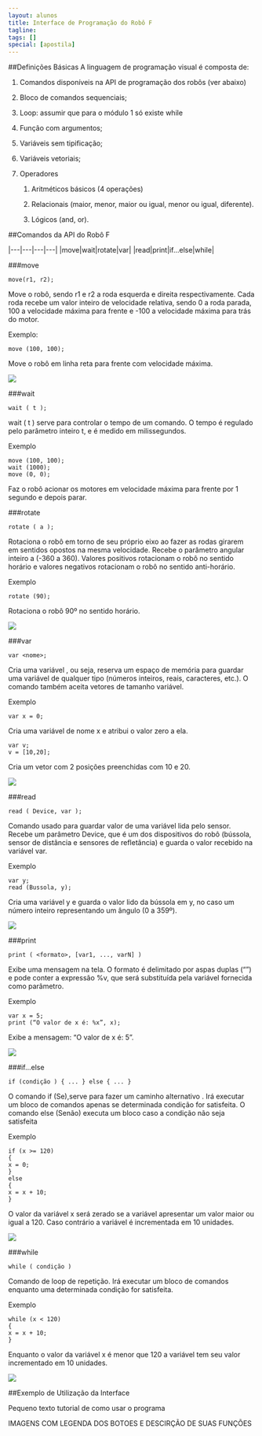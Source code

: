 ```yaml
---
layout: alunos
title: Interface de Programação do Robô F
tagline:
tags: []
special: [apostila]
---
```


##Definições Básicas
A linguagem de programação visual é composta de:

1. Comandos disponíveis na API de programação dos robôs (ver abaixo)

2. Bloco de comandos sequenciais;

3. Loop: assumir que para o módulo 1 só existe while

4. Função com argumentos;

5. Variáveis sem tipificação;

6. Variáveis vetoriais;

7. Operadores

    1. Aritméticos básicos (4 operações)

    2. Relacionais (maior, menor, maior ou igual, menor ou igual, diferente).

    3. Lógicos (and, or).

##Comandos da API do Robô F

|---|---|---|---|
|move|wait|rotate|var|
|read|print|if...else|while|

###move
```
move(r1, r2);
```

Move o robô, sendo r1 e r2 a roda esquerda e direita respectivamente. Cada roda recebe um valor inteiro de velocidade relativa, sendo 0 a roda parada, 100 a velocidade máxima para  frente e  -100 a velocidade máxima para trás do motor.

Exemplo:

```
move (100, 100); 
```

Move o robô em linha reta para frente com velocidade máxima.

![](/assets/img/apostila/comando_move.png)

###wait

```
wait ( t );
```
wait ( t ) serve para controlar o tempo de um comando. O tempo é regulado pelo parâmetro inteiro t, e é medido em milissegundos.

Exemplo

```
move (100, 100);
wait (1000);
move (0, 0);
```

Faz o robô acionar os motores em velocidade máxima para frente por 1 segundo e depois parar.

###rotate
```
rotate ( a );
```

Rotaciona o robô em torno de seu próprio eixo ao fazer as rodas girarem em sentidos opostos na mesma velocidade. Recebe o parâmetro angular inteiro a (-360 a 360). Valores positivos rotacionam o robô no sentido horário e valores negativos rotacionam o robô no sentido anti-horário.

Exemplo

```
rotate (90);
```

Rotaciona o robô 90º no sentido horário.

![](/assets/img/apostila/comando_rotate.png)

###var
```
var <nome>;
```

Cria uma variável , ou seja, reserva um espaço de memória para guardar uma variável de qualquer tipo (números inteiros, reais, caracteres, etc.). O comando também aceita vetores de tamanho variável.

Exemplo
```
var x = 0;
```

Cria uma variável de nome x e atribui o valor zero a ela.

```
var v;
v = [10,20];
```

Cria um vetor com 2 posições preenchidas com 10 e 20.

![](/assets/img/apostila/comando_var.png)

###read

```
read ( Device, var );
```

Comando usado para guardar  valor de uma variável lida pelo sensor. Recebe um parâmetro Device, que é um dos dispositivos do robô (bússola, sensor de distância e sensores de refletância) e guarda o valor recebido na variável var.

Exemplo

```
var y;
read (Bussola, y);
```

Cria uma variável y e guarda o valor lido da bússola em y, no caso um número inteiro representando um ângulo (0 a 359º).

![](/assets/img/apostila/comando_read.png)

###print
```
print ( <formato>, [var1, ..., varN] )
```

Exibe uma mensagem na tela. O formato é delimitado por aspas duplas (“”) e pode conter a expressão %v, que será substituída pela variável fornecida como parâmetro.

Exemplo

```
var x = 5;
print (“O valor de x é: %x”, x);
```

Exibe a mensagem: “O valor de x é: 5”.

![](/assets/img/apostila/comando_print.png)

###if...else

```
if (condição ) { ... } else { ... }
```

O comando if (Se),serve para fazer um caminho alternativo . Irá executar um bloco de comandos apenas se determinada condição for satisfeita. O comando else (Senão) executa um bloco caso a condição não seja satisfeita

Exemplo

```
if (x >= 120)
{
x = 0;
}
else
{ 
x = x + 10;
}
```

O valor da variável x será zerado se a variável apresentar um valor maior ou igual a 120. Caso contrário a variável é incrementada em 10 unidades.

![](/assets/img/apostila/comando_if_else.png)

###while

```
while ( condição )
```
Comando de loop de repetição. Irá executar um bloco de comandos enquanto uma determinada condição for satisfeita.

Exemplo

```
while (x < 120)
{
x = x + 10;
}
```

Enquanto o valor da variável x é menor que 120 a variável tem seu valor incrementado em 10 unidades.

![](/assets/img/apostila/comando_while.png)

##Exemplo de Utilização da Interface

Pequeno texto tutorial de como usar o programa

IMAGENS COM LEGENDA DOS BOTOES E DESCIRÇÃO DE SUAS FUNÇÕES



